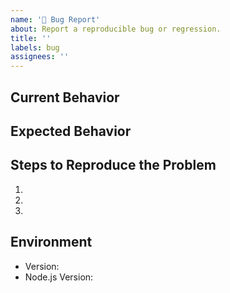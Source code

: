 ```yaml
---
name: '🐛 Bug Report'
about: Report a reproducible bug or regression.
title: ''
labels: bug
assignees: ''
---
```


## Current Behavior

<!-- Describe how the issue manifests. -->

## Expected Behavior

<!-- Describe what the desired behavior would be. -->

## Steps to Reproduce the Problem

1.
2.
3.

## Environment

- Version: <!-- Version set in package.json -->
- Node.js Version: <!-- Output of running `node -v` -->

